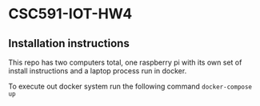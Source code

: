 # CSC591-IOT-HW4

## Installation instructions

This repo has two computers total, one raspberry pi with its own set of install instructions and a laptop process run in docker.

To execute out docker system run the following command
`docker-compose up`